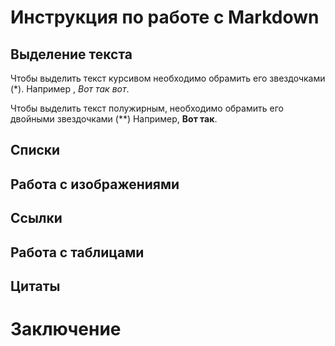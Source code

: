 # Инструкция по работе с Markdown
  
## Выделение текста

Чтобы выделить текст курсивом необходимо обрамить его звездочками (*). Например , *Вот так вот*.

Чтобы выделить текст полужирным, необходимо обрамить его двойными звездочками (**)
Например, **Вот так**.


## Списки   

## Работа с изображениями

## Ссылки   

## Работа с таблицами   

## Цитаты

# Заключение